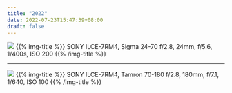 ```yaml
---
title: "2022"
date: 2022-07-23T15:47:39+08:00
draft: false
---
```


<style>
.content img {
  max-width:100%;
}
</style>



![](https://assets.huanglei.co/shenxianju.jpeg)
{{% img-title %}}
SONY ILCE-7RM4, Sigma 24-70 f/2.8, 24mm, f/5.6, 1/400s, ISO 200
{{% /img-title %}}

---

![](https://assets.huanglei.co/qiandaohu.jpeg)
{{% img-title %}}
SONY ILCE-7RM4, Tamron 70-180 f/2.8, 180mm, f/7.1, 1/640, ISO 100
{{% /img-title %}}

